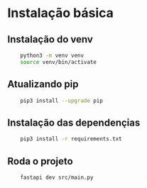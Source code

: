 # Instalação básica

## Instalação do venv

```sh
    python3 -m venv venv
    source venv/bin/activate
```
## Atualizando pip

```sh
    pip3 install --upgrade pip
```

## Instalação das dependençias

```sh
    pip3 install -r requirements.txt
```

## Roda o projeto

```sh
    fastapi dev src/main.py
```